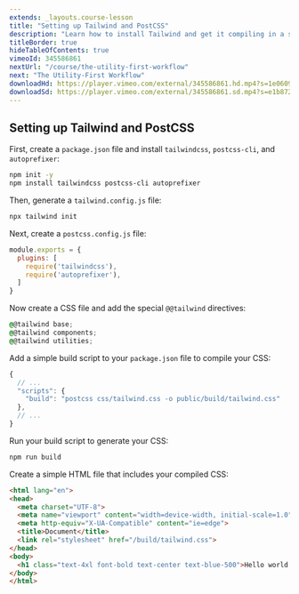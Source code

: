 ```yaml
---
extends: _layouts.course-lesson
title: "Setting up Tailwind and PostCSS"
description: "Learn how to install Tailwind and get it compiling in a simple HTML project."
titleBorder: true
hideTableOfContents: true
vimeoId: 345586861
nextUrl: "/course/the-utility-first-workflow"
next: "The Utility-First Workflow"
downloadHd: https://player.vimeo.com/external/345586861.hd.mp4?s=1e060950c9a5ec015ddb76acb9147cee54e72816&profile_id=175&download=1
downloadSd: https://player.vimeo.com/external/345586861.sd.mp4?s=e1b8725aeaba9b085b2ec68aaefe1db51d85c322&profile_id=165&download=1
---
```


## Setting up Tailwind and PostCSS

First, create a `package.json` file and install `tailwindcss`, `postcss-cli`, and `autoprefixer`:

```sh
npm init -y
npm install tailwindcss postcss-cli autoprefixer
```

Then, generate a `tailwind.config.js` file:

```sh
npx tailwind init
```

Next, create a `postcss.config.js` file:

```js
module.exports = {
  plugins: [
    require('tailwindcss'),
    require('autoprefixer'),
  ]
}
```

Now create a CSS file and add the special `@@tailwind` directives:

```css
@@tailwind base;
@@tailwind components;
@@tailwind utilities;
```

Add a simple build script to your `package.json` file to compile your CSS:

```js
{
  // ...
  "scripts": {
    "build": "postcss css/tailwind.css -o public/build/tailwind.css"
  },
  // ...
}
```

Run your build script to generate your CSS:

```sh
npm run build
```

Create a simple HTML file that includes your compiled CSS:

```html
<html lang="en">
<head>
  <meta charset="UTF-8">
  <meta name="viewport" content="width=device-width, initial-scale=1.0">
  <meta http-equiv="X-UA-Compatible" content="ie=edge">
  <title>Document</title>
  <link rel="stylesheet" href="/build/tailwind.css">
</head>
<body>
  <h1 class="text-4xl font-bold text-center text-blue-500">Hello world!</h1>
</body>
</html>
```



